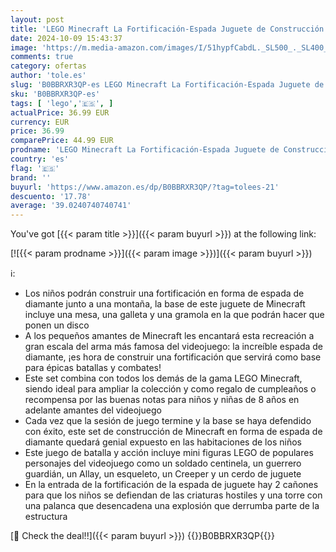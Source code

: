 ```yaml
---
layout: post
title: 'LEGO Minecraft La Fortificación-Espada Juguete de Construcción  Minifiguras de Creeper  Soldado  Guerrero y Esqueleto  Regalo para Niños y Niñas de 8 Años o Más  Decoración de Estantería 21244'
date: 2024-10-09 15:43:37
image: 'https://m.media-amazon.com/images/I/51hypfCabdL._SL500_._SL400_.jpg'
comments: true
category: ofertas
author: 'tole.es'
slug: 'B0BBRXR3QP-es LEGO Minecraft La Fortificación-Espada Juguete de...'
sku: 'B0BBRXR3QP-es'
tags: [ 'lego','🇪🇸', ]
actualPrice: 36.99 EUR
currency: EUR
price: 36.99
comparePrice: 44.99 EUR
prodname: 'LEGO Minecraft La Fortificación-Espada Juguete de Construcción  Minifiguras de Creeper  Soldado  Guerrero y Esqueleto  Regalo para Niños y Niñas de 8 Años o Más  Decoración de Estantería 21244'
country: 'es'
flag: '🇪🇸'
brand: ''
buyurl: 'https://www.amazon.es/dp/B0BBRXR3QP/?tag=tolees-21'
descuento: '17.78'
average: '39.0240740740741'
---
```


You've got [{{< param title >}}]({{< param buyurl >}}) at the following link:

[![{{< param prodname >}}]({{< param image >}})]({{< param buyurl >}})

ℹ️:

- Los niños podrán construir una fortificación en forma de espada de diamante junto a una montaña, la base de este juguete de Minecraft incluye una mesa, una galleta y una gramola en la que podrán hacer que ponen un disco
- A los pequeños amantes de Minecraft les encantará esta recreación a gran escala del arma más famosa del videojuego: la increíble espada de diamante, ¡es hora de construir una fortificación que servirá como base para épicas batallas y combates!
- Este set combina con todos los demás de la gama LEGO Minecraft, siendo ideal para ampliar la colección y como regalo de cumpleaños o recompensa por las buenas notas para niños y niñas de 8 años en adelante amantes del videojuego
- Cada vez que la sesión de juego termine y la base se haya defendido con éxito, este set de construcción de Minecraft en forma de espada de diamante quedará genial expuesto en las habitaciones de los niños
- Este juego de batalla y acción incluye mini figuras LEGO de populares personajes del videojuego como un soldado centinela, un guerrero guardián, un Allay, un esqueleto, un Creeper y un cerdo de juguete
- En la entrada de la fortificación de la espada de juguete hay 2 cañones para que los niños se defiendan de las criaturas hostiles y una torre con una palanca que desencadena una explosión que derrumba parte de la estructura

[🛒 Check the deal!!]({{< param buyurl >}})
{{<world>}}B0BBRXR3QP{{</world>}}
